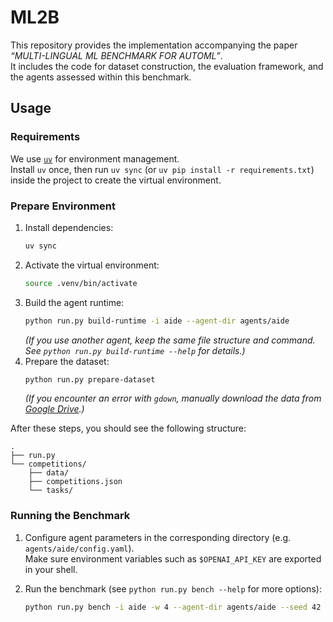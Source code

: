 # ML2B

This repository provides the implementation accompanying the paper *“MULTI-LINGUAL ML BENCHMARK FOR AUTOML”*.  
It includes the code for dataset construction, the evaluation framework, and the agents assessed within this benchmark.

## Usage

### Requirements

We use [`uv`](https://github.com/astral-sh/uv) for environment management.  
Install `uv` once, then run `uv sync` (or `uv pip install -r requirements.txt`) inside the project to create the virtual environment.

### Prepare Environment

1. Install dependencies:
   ```bash
   uv sync
   ```
2. Activate the virtual environment:
   ```bash
   source .venv/bin/activate
   ```
3. Build the agent runtime:
   ```bash
   python run.py build-runtime -i aide --agent-dir agents/aide
   ```
   *(If you use another agent, keep the same file structure and command. See `python run.py build-runtime --help` for details.)*
4. Prepare the dataset:
   ```bash
   python run.py prepare-dataset
   ```
   *(If you encounter an error with `gdown`, manually download the data from [Google Drive](https://drive.google.com/drive/folders/18QoNa3vjdJouI4bAW6wmGbJQCrWprxyf).)*

After these steps, you should see the following structure:

```
.
├── run.py
└── competitions/
    ├── data/
    ├── competitions.json
    └── tasks/
```

### Running the Benchmark

1. Configure agent parameters in the corresponding directory (e.g. `agents/aide/config.yaml`).  
   Make sure environment variables such as `$OPENAI_API_KEY` are exported in your shell.

2. Run the benchmark (see `python run.py bench --help` for more options):
   ```bash
   python run.py bench -i aide -w 4 --agent-dir agents/aide --seed 42 --args-variant extended --code-variant extended
   ```
